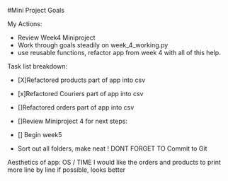 #Mini Project Goals

My Actions:
- Review Week4 Miniproject
- Work through goals steadily on week_4_working.py
- use reusable functions, refactor app from week 4 with all of this help.

Task list breakdown:
-   [X]Refactored products part of app into csv
-   [x]Refactored Couriers part of app into csv
-   []Refactored orders part of app into csv
-   []Review Miniproject 4 for next steps:

- [] Begin week5

- Sort out all folders, make neat
! DONT FORGET TO Commit to Git


Aesthetics of app:
OS / TIME
I would like the orders and products to print more line by line if possible, looks better
